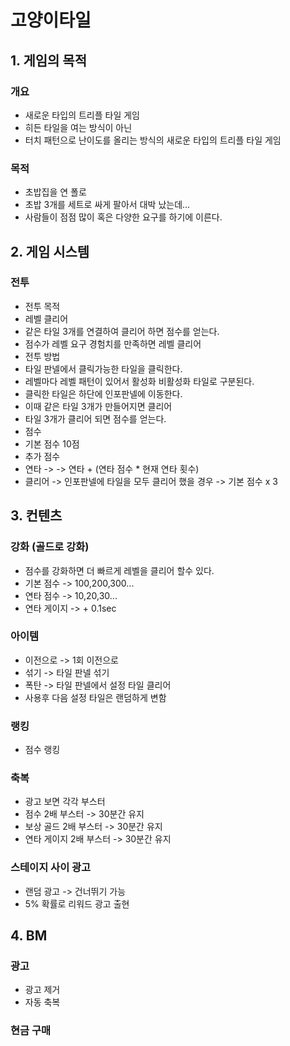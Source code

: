 #  고양이타일
## 1. 게임의 목적
### 개요
- 새로운 타입의 트리플 타일 게임
- 히든 타일을 여는 방식이 아닌
- 터치 패턴으로 난이도를 올리는 방식의 새로운 타입의 트리플 타일 게임
### 목적
- 초밥집을 연 폴로
- 초밥 3개를 세트로 싸게 팔아서 대박 났는데...
- 사람들이 점점 많이 혹은 다양한 요구를 하기에 이른다.
 
## 2. 게임 시스템
### 전투
- 전투 목적
 - 레벨 클리어
 - 같은 타일 3개를 연결하여 클리어 하면 점수를 얻는다.
 - 점수가 레벨 요구 경험치를 만족하면 레벨 클리어 
- 전투 방법
 - 타일 판넬에서 클릭가능한 타일을 클릭한다.
  - 레벨마다 레벨 패턴이 있어서 활성화 비활성화 타일로 구분된다. 
 - 클릭한 타일은 하단에 인포판넬에 이동한다.
  - 이때 같은 타일 3개가 만들어지면 클리어
  - 타일 3개가 클리어 되면 점수를 얻는다. 
- 점수
 - 기본 점수 10점
 - 추가 점수
  - 연타 -> -> 연타 + (연타 점수 * 현재 연타 횟수)
  - 클리어 -> 인포판넬에 타일을 모두 클리어 했을 경우 -> 기본 점수 x 3   

## 3. 컨텐츠
### 강화 (골드로 강화)
 - 점수를 강화하면 더 빠르게 레벨을 클리어 할수 있다. 
 - 기본 점수 -> 100,200,300... 
 - 연타 점수 -> 10,20,30...
 - 연타 게이지 -> + 0.1sec 
### 아이템
 - 이전으로 -> 1회 이전으로
 - 섞기 -> 타일 판넬 섞기
 - 폭탄 -> 타일 판넬에서 설정 타일 클리어
  - 사용후 다음 설정 타일은 랜덤하게 변함  
### 랭킹
 - 점수 랭킹
### 축복
 - 광고 보면 각각 부스터
  - 점수 2배 부스터 -> 30분간 유지
  - 보상 골드 2배 부스터 -> 30분간 유지
  - 연타 게이지 2배 부스터 -> 30분간 유지 
### 스테이지 사이 광고
  - 랜덤 광고 -> 건너뛰기 가능
  - 5% 확률로 리워드 광고 출현 
 
## 4. BM
### 광고
- 광고 제거
- 자동 축복
### 현금 구매







